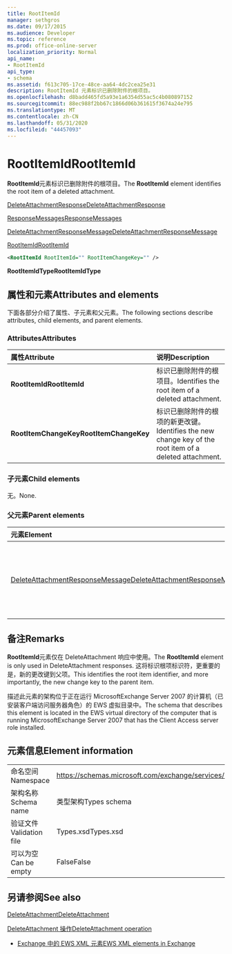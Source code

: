 ```yaml
---
title: RootItemId
manager: sethgros
ms.date: 09/17/2015
ms.audience: Developer
ms.topic: reference
ms.prod: office-online-server
localization_priority: Normal
api_name:
- RootItemId
api_type:
- schema
ms.assetid: f613c705-17ce-48ce-aa64-4dc2cea25e31
description: RootItemId 元素标识已删除附件的根项目。
ms.openlocfilehash: d8badd465fd5a93e1a6354d55ac5c4b080897152
ms.sourcegitcommit: 88ec988f2bb67c1866d06b361615f3674a24e795
ms.translationtype: MT
ms.contentlocale: zh-CN
ms.lasthandoff: 05/31/2020
ms.locfileid: "44457093"
---
```

# <a name="rootitemid"></a><span data-ttu-id="7af2c-103">RootItemId</span><span class="sxs-lookup"><span data-stu-id="7af2c-103">RootItemId</span></span>

<span data-ttu-id="7af2c-104">**RootItemId**元素标识已删除附件的根项目。</span><span class="sxs-lookup"><span data-stu-id="7af2c-104">The **RootItemId** element identifies the root item of a deleted attachment.</span></span> 
  
[<span data-ttu-id="7af2c-105">DeleteAttachmentResponse</span><span class="sxs-lookup"><span data-stu-id="7af2c-105">DeleteAttachmentResponse</span></span>](deleteattachmentresponse.md)
  
[<span data-ttu-id="7af2c-106">ResponseMessages</span><span class="sxs-lookup"><span data-stu-id="7af2c-106">ResponseMessages</span></span>](responsemessages.md)
  
[<span data-ttu-id="7af2c-107">DeleteAttachmentResponseMessage</span><span class="sxs-lookup"><span data-stu-id="7af2c-107">DeleteAttachmentResponseMessage</span></span>](deleteattachmentresponsemessage.md)
  
[<span data-ttu-id="7af2c-108">RootItemId</span><span class="sxs-lookup"><span data-stu-id="7af2c-108">RootItemId</span></span>](rootitemid.md)
  
```xml
<RootItemId RootItemId="" RootItemChangeKey="" />
```

 <span data-ttu-id="7af2c-109">**RootItemIdType**</span><span class="sxs-lookup"><span data-stu-id="7af2c-109">**RootItemIdType**</span></span>
## <a name="attributes-and-elements"></a><span data-ttu-id="7af2c-110">属性和元素</span><span class="sxs-lookup"><span data-stu-id="7af2c-110">Attributes and elements</span></span>

<span data-ttu-id="7af2c-111">下面各部分介绍了属性、子元素和父元素。</span><span class="sxs-lookup"><span data-stu-id="7af2c-111">The following sections describe attributes, child elements, and parent elements.</span></span>
  
### <a name="attributes"></a><span data-ttu-id="7af2c-112">Attributes</span><span class="sxs-lookup"><span data-stu-id="7af2c-112">Attributes</span></span>

|<span data-ttu-id="7af2c-113">**属性**</span><span class="sxs-lookup"><span data-stu-id="7af2c-113">**Attribute**</span></span>|<span data-ttu-id="7af2c-114">**说明**</span><span class="sxs-lookup"><span data-stu-id="7af2c-114">**Description**</span></span>|
|:-----|:-----|
|<span data-ttu-id="7af2c-115">**RootItemId**</span><span class="sxs-lookup"><span data-stu-id="7af2c-115">**RootItemId**</span></span> <br/> |<span data-ttu-id="7af2c-116">标识已删除附件的根项目。</span><span class="sxs-lookup"><span data-stu-id="7af2c-116">Identifies the root item of a deleted attachment.</span></span>  <br/> |
|<span data-ttu-id="7af2c-117">**RootItemChangeKey**</span><span class="sxs-lookup"><span data-stu-id="7af2c-117">**RootItemChangeKey**</span></span> <br/> |<span data-ttu-id="7af2c-118">标识已删除附件的根项的新更改键。</span><span class="sxs-lookup"><span data-stu-id="7af2c-118">Identifies the new change key of the root item of a deleted attachment.</span></span>  <br/> |
   
### <a name="child-elements"></a><span data-ttu-id="7af2c-119">子元素</span><span class="sxs-lookup"><span data-stu-id="7af2c-119">Child elements</span></span>

<span data-ttu-id="7af2c-120">无。</span><span class="sxs-lookup"><span data-stu-id="7af2c-120">None.</span></span>
  
### <a name="parent-elements"></a><span data-ttu-id="7af2c-121">父元素</span><span class="sxs-lookup"><span data-stu-id="7af2c-121">Parent elements</span></span>

|<span data-ttu-id="7af2c-122">**元素**</span><span class="sxs-lookup"><span data-stu-id="7af2c-122">**Element**</span></span>|<span data-ttu-id="7af2c-123">**说明**</span><span class="sxs-lookup"><span data-stu-id="7af2c-123">**Description**</span></span>|
|:-----|:-----|
|[<span data-ttu-id="7af2c-124">DeleteAttachmentResponseMessage</span><span class="sxs-lookup"><span data-stu-id="7af2c-124">DeleteAttachmentResponseMessage</span></span>](deleteattachmentresponsemessage.md) <br/> |<span data-ttu-id="7af2c-125">包含 DeleteAttachment 请求的状态和结果。</span><span class="sxs-lookup"><span data-stu-id="7af2c-125">Contains the status and result of a DeleteAttachment request.</span></span>  <br/> |
   
## <a name="remarks"></a><span data-ttu-id="7af2c-126">备注</span><span class="sxs-lookup"><span data-stu-id="7af2c-126">Remarks</span></span>

<span data-ttu-id="7af2c-127">**RootItemId**元素仅在 DeleteAttachment 响应中使用。</span><span class="sxs-lookup"><span data-stu-id="7af2c-127">The **RootItemId** element is only used in DeleteAttachment responses.</span></span> <span data-ttu-id="7af2c-128">这将标识根项标识符，更重要的是，新的更改键到父项。</span><span class="sxs-lookup"><span data-stu-id="7af2c-128">This identifies the root item identifier, and more importantly, the new change key to the parent item.</span></span> 
  
<span data-ttu-id="7af2c-129">描述此元素的架构位于正在运行 MicrosoftExchange Server 2007 的计算机（已安装客户端访问服务器角色）的 EWS 虚拟目录中。</span><span class="sxs-lookup"><span data-stu-id="7af2c-129">The schema that describes this element is located in the EWS virtual directory of the computer that is running MicrosoftExchange Server 2007 that has the Client Access server role installed.</span></span>
  
## <a name="element-information"></a><span data-ttu-id="7af2c-130">元素信息</span><span class="sxs-lookup"><span data-stu-id="7af2c-130">Element information</span></span>

|||
|:-----|:-----|
|<span data-ttu-id="7af2c-131">命名空间</span><span class="sxs-lookup"><span data-stu-id="7af2c-131">Namespace</span></span>  <br/> |https://schemas.microsoft.com/exchange/services/2006/types  <br/> |
|<span data-ttu-id="7af2c-132">架构名称</span><span class="sxs-lookup"><span data-stu-id="7af2c-132">Schema name</span></span>  <br/> |<span data-ttu-id="7af2c-133">类型架构</span><span class="sxs-lookup"><span data-stu-id="7af2c-133">Types schema</span></span>  <br/> |
|<span data-ttu-id="7af2c-134">验证文件</span><span class="sxs-lookup"><span data-stu-id="7af2c-134">Validation file</span></span>  <br/> |<span data-ttu-id="7af2c-135">Types.xsd</span><span class="sxs-lookup"><span data-stu-id="7af2c-135">Types.xsd</span></span>  <br/> |
|<span data-ttu-id="7af2c-136">可以为空</span><span class="sxs-lookup"><span data-stu-id="7af2c-136">Can be empty</span></span>  <br/> |<span data-ttu-id="7af2c-137">False</span><span class="sxs-lookup"><span data-stu-id="7af2c-137">False</span></span>  <br/> |
   
## <a name="see-also"></a><span data-ttu-id="7af2c-138">另请参阅</span><span class="sxs-lookup"><span data-stu-id="7af2c-138">See also</span></span>



[<span data-ttu-id="7af2c-139">DeleteAttachment</span><span class="sxs-lookup"><span data-stu-id="7af2c-139">DeleteAttachment</span></span>](deleteattachment.md)
  
[<span data-ttu-id="7af2c-140">DeleteAttachment 操作</span><span class="sxs-lookup"><span data-stu-id="7af2c-140">DeleteAttachment operation</span></span>](deleteattachment-operation.md)


- [<span data-ttu-id="7af2c-141">Exchange 中的 EWS XML 元素</span><span class="sxs-lookup"><span data-stu-id="7af2c-141">EWS XML elements in Exchange</span></span>](ews-xml-elements-in-exchange.md)

